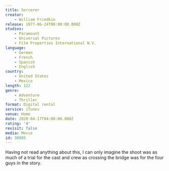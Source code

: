 ```yaml
---
title: Sorcerer
creator:
    - William Friedkin
release: 1977-06-24T00:00:00.000Z
studios:
    - Paramount
    - Universal Pictures
    - Film Properties International N.V.
language:
    - German
    - French
    - Spanish
    - English
country:
    - United States
    - Mexico
length: 122
genre:
    - Adventure
    - Thriller
format: Digital rental
service: iTunes
venue: Home
date: 2020-04-17T04:00:00.000Z
rating: '4'
revisit: false
media: Movie
id: 38985
---
```


Having not read anything about this, I can only imagine the shoot was as much of a trial for the cast and crew as crossing the bridge was for the four guys in the story.
